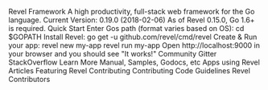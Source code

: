 Revel Framework A high productivity, full-stack web framework for the Go language. Current Version: 0.19.0 (2018-02-06) As of Revel 0.15.0, Go 1.6+ is required. Quick Start Enter Gos path (format varies based on OS): cd $GOPATH Install Revel: go get -u github.com/revel/cmd/revel Create & Run your app: revel new my-app revel run my-app Open http://localhost:9000 in your browser and you should see "It works!" Community Gitter StackOverflow Learn More Manual, Samples, Godocs, etc Apps using Revel Articles Featuring Revel Contributing Contributing Code Guidelines Revel Contributors